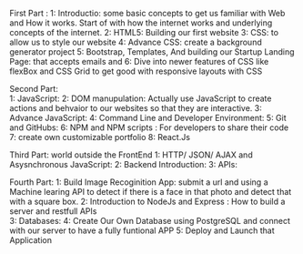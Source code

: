 First Part :
            1: Introductio: some basic concepts to get us familiar with Web and How it works.
                Start of with how the internet works and underlying concepts of the internet.
            2: HTML5: Building our first website
            3: CSS: to allow us to style our website
            4: Advance CSS: create a background generator project
            5: Bootstrap, Templates, And building our Startup Landing Page:  that accepts emails and 
            6: Dive into newer features of CSS like flexBox and CSS Grid to get good with responsive layouts with CSS
            
Second Part:    
            1: JavaScript: 
            2: DOM manupulation: Actually use JavaScript  to create actions and behvaior  to our websites so that they are interactive. 
            3: Advance JavaScript:
            4: Command Line and Developer Environment:
            5: Git and GitHubs:
            6: NPM and NPM scripts : For developers to share their code
            7: create own customizable portfolio 
            8: React.Js

Third Part: world outside the FrontEnd
            1: HTTP/ JSON/ AJAX and Asysnchronous JavaScript:
            2: Backend Introduction:
            3: APIs:

Fourth Part:
            1: Build Image Recoginition App: submit a url and using a Machine learing API to detect if there is a face  in that  photo  and detect that with a square box.
            2: Introduction to NodeJs and Express : How to build a server and restfull APIs  
            3: Databases:
            4: Create Our Own Database using PostgreSQL and connect with our server to have a fully funtional APP 
            5: Deploy and Launch that Application



